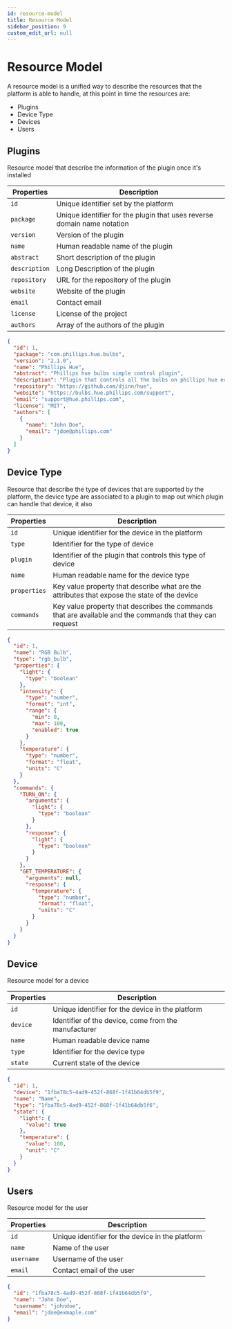 ```yaml
---
id: resource-model
title: Resource Model
sidebar_position: 9
custom_edit_url: null
---
```


# Resource Model

A resource model is a unified way to describe the resources that the platform is able to handle, at this point in time the resources are:

- Plugins
- Device Type
- Devices
- Users

## Plugins

Resource model that describe the information of the plugin once it's installed

| Properties    | Description                                                             |
| ------------- | ----------------------------------------------------------------------- |
| `id`          | Unique identifier set by the platform                                   |
| `package`     | Unique identifier for the plugin that uses reverse domain name notation |
| `version`     | Version of the plugin                                                   |
| `name`        | Human readable name of the plugin                                       |
| `abstract`    | Short description of the plugin                                         |
| `description` | Long Description of the plugin                                          |
| `repository`  | URL for the repository of the plugin                                    |
| `website`     | Website of the plugin                                                   |
| `email`       | Contact email                                                           |
| `license`     | License of the project                                                  |
| `authors`     | Array of the authors of the plugin                                      |

```json title="/plugins/1"
{
  "id": 1,
  "package": "com.phillips.hue.bulbs",
  "version": "2.1.0",
  "name": "Phillips Hue",
  "abstract": "Phillips hue bulbs simple control plugin",
  "description": "Plugin that controls all the bulbs on phillips hue ecosystem",
  "repository": "https://github.com/djinn/hue",
  "website": "https://bulbs.hue.phillips.com/support",
  "email": "support@hue.phillips.com",
  "license": "MIT",
  "authors": [
    {
      "name": "John Doe",
      "email": "jdoe@phillips.com"
    }
  ]
}
```

## Device Type

Resource that describe the type of devices that are supported by the platform, the device type are associated to a plugin to map out which plugin can handle that device, it also

| Properties   | Description                                                                                              |
| ------------ | -------------------------------------------------------------------------------------------------------- |
| `id`         | Unique identifier for the device in the platform                                                         |
| `type`       | Identifier for the type of device                                                                        |
| `plugin`     | Identifier of the plugin that controls this type of device                                               |
| `name`       | Human readable name for the device type                                                                  |
| `properties` | Key value property that describe what are the attributes that expose the state of the device             |
| `commands`   | Key value property that describes the commands that are available and the commands that they can request |

```json title="/types/1"
{
  "id": 1,
  "name": "RGB Bulb",
  "type": "rgb_bulb",
  "properties": {
    "light": {
      "type": "boolean"
    },
    "intensity": {
      "type": "number",
      "format": "int",
      "range": {
        "min": 0,
        "max": 100,
        "enabled": true
      }
    },
    "temperature": {
      "type": "number",
      "format": "float",
      "units": "C"
    }
  },
  "commands": {
    "TURN_ON": {
      "arguments": {
        "light": {
          "type": "boolean"
        }
      },
      "response": {
        "light": {
          "type": "boolean"
        }
      }
    },
    "GET_TEMPERATURE": {
      "arguments": null,
      "response": {
        "temperature": {
          "type": "number",
          "format": "float",
          "units": "C"
        }
      }
    }
  }
}
```

## Device

Resource model for a device

| Properties | Description                                          |
| ---------- | ---------------------------------------------------- |
| `id`       | Unique identifier for the device in the platform     |
| `device`   | Identifier of the device, come from the manufacturer |
| `name`     | Human readable device name                           |
| `type`     | Identifier for the device type                       |
| `state`    | Current state of the device                          |

```json title="/devices/1"
{
  "id": 1,
  "device": "1fba78c5-4ad9-452f-868f-1f41b64db5f9",
  "name": "Name",
  "type": "1fba78c5-4ad9-452f-868f-1f41b64db5f6",
  "state": {
    "light": {
      "value": true
    },
    "temperature": {
      "value": 100,
      "unit": "C"
    }
  }
}
```

## Users

Resource model for the user

| Properties | Description                                      |
| ---------- | ------------------------------------------------ |
| `id`       | Unique identifier for the device in the platform |
| `name`     | Name of the user                                 |
| `username` | Username of the user                             |
| `email`    | Contact email of the user                        |

```json title="/users/1fba78c5-4ad9-452f-868f-1f41b64db5f9"
{
  "id": "1fba78c5-4ad9-452f-868f-1f41b64db5f9",
  "name": "John Doe",
  "username": "johndoe",
  "email": "jdoe@exmaple.com"
}
```
